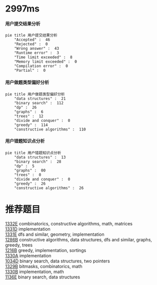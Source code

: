 # 2997ms

<!-- tabs:start -->



#### **用户提交结果分析**

```mermaid
pie title 用户提交结果分析
    "Accepted" :  46
    "Rejected" :  0
    "Wrong answer" :  43
    "Runtime error" :  3
    "Time limit exceeded" :  8
    "Memory limit exceeded" :  0
    "Compilation error" :  0
    "Partial" :  0
```

#### **用户做题类型偏好分析**

```mermaid
pie title 用户做题类型偏好分析
    "data structures" :  21
    "binary search" :  112
    "dp" :  26
    "graphs" :  6
    "trees" :  12
    "divide and conquer" :  0
    "greedy" :  114
    "constructive algorithms" :  110
```
#### **用户错题知识点分析**

```mermaid
pie title 用户错题知识点分析
    "data structures" :  13
    "binary search" :  28
    "dp" :  5
    "graphs" :  00
    "trees" :  0
    "divide and conquer" :  0
    "greedy" :  26
    "constructive algorithms" :  26
```



<!-- tabs:end -->
# 推荐题目
[1332E](https://codeforces.com/contest/1332/problem/E)		combinatorics,
                        constructive algorithms,
                        math,
                        matrices		  
[1331D](https://codeforces.com/contest/1331/problem/D)		implementation		  
[1331E](https://codeforces.com/contest/1331/problem/E)		dfs and similar,
                        geometry,
                        implementation		  
[1286B](https://codeforces.com/contest/1286/problem/B)		constructive algorithms,
                        data structures,
                        dfs and similar,
                        graphs,
                        greedy,
                        trees		  
[1216B](https://codeforces.com/contest/1216/problem/B)		greedy,
                        implementation,
                        sortings		  
[1330A](https://codeforces.com/contest/1330/problem/A)		implementation		  
[1034D](https://codeforces.com/contest/1034/problem/D)		binary search,
                        data structures,
                        two pointers		  
[1329B](https://codeforces.com/contest/1329/problem/B)		bitmasks,
                        combinatorics,
                        math		  
[1330B](https://codeforces.com/contest/1330/problem/B)		implementation,
                        math		  
[1136E](https://codeforces.com/contest/1136/problem/E)		binary search,
                        data structures		  
